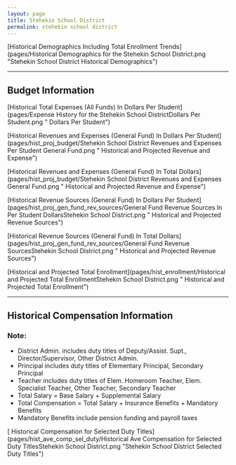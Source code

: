 ```yaml
---
layout: page
title: Stehekin School District
permalink: stehekin school district
---
```



[Historical Demographics Including Total Enrollment Trends](pages/Historical Demographics for the Stehekin School District.png "Stehekin School District Historical Demographics")

___

## Budget Information

[Historical Total Expenses (All Funds) In Dollars Per Student](pages/Expense History for the Stehekin School DistrictDollars Per Student.png " Dollars Per Student")

[Historical Revenues and Expenses (General Fund) In Dollars Per Student](pages/hist_proj_budget/Stehekin School District Revenues and Expenses Per Student General Fund.png " Historical and Projected Revenue and Expense")

[Historical Revenues and Expenses (General Fund) In Total Dollars](pages/hist_proj_budget/Stehekin School District Revenues and Expenses General Fund.png " Historical and Projected Revenue and Expense")

[Historical Revenue Sources (General Fund) In Dollars Per Student](pages/hist_proj_gen_fund_rev_sources/General Fund Revenue Sources In Per Student DollarsStehekin School District.png " Historical and Projected Revenue Sources")

[Historical Revenue Sources (General Fund) In Total Dollars](pages/hist_proj_gen_fund_rev_sources/General Fund Revenue SourcesStehekin School District.png " Historical and Projected Revenue Sources")

[Historical and Projected Total Enrollment](pages/hist_enrollment/Historical and Projected Total EnrollmentStehekin School District.png " Historical and Projected Total Enrollment")


___

## Historical Compensation Information
### Note:
- District Admin. includes duty titles of Deputy/Assist. Supt., Director/Supervisor, Other District Admin.
- Principal includes duty titles of Elementary Principal, Secondary Principal
- Teacher includes duty titles of Elem. Homeroom Teacher, Elem. Specialist Teacher, Other Teacher, Secondary Teacher
- Total Salary = Base Salary + Supplemental Salary
- Total Compensation = Total Salary + Insurance Benefits + Mandatory Benefits
- Mandatory Benefits include pension funding and payroll taxes

[ Historical Compensation for Selected Duty Titles](pages/hist_ave_comp_sel_duty/Historical Ave Compensation for Selected Duty TitlesStehekin School District.png "Stehekin School District Selected Duty Titles")

